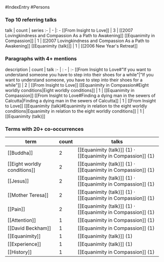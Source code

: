 #IndexEntry #Persons

### Top 10 referring talks
talk | count | series
:- | - |: -
[[From Insight to Love]] | 3 | [[2007 Lovingkindness and Compassion As a Path to Awakening]]
[[Equanimity in Compassion]] | 1 | [[2007 Lovingkindness and Compassion As a Path to Awakening]]
[[Equanimity (talk)]] | 1 | [[2006 New Year's Retreat]]

### Paragraphs with 4+ mentions
description | count | talk
:- | : - | :-
[[From Insight to Love#"If you want to understand someone you have to step into their shoes for a while"\|"If you want to understand someone, you have to step into their shoes for a while"]] | 2 | [[From Insight to Love]]
[[Equanimity in Compassion#Eight worldly conditions\|Eight worldly conditions]] | 1 | [[Equanimity in Compassion]]
[[From Insight to Love#Finding a dying man in the sewers of Calcutta\|Finding a dying man in the sewers of Calcutta]] | 1 | [[From Insight to Love]]
[[Equanimity (talk)#Equanimity in relation to the eight worldly conditions\|Equanimity in relation to the eight worldly conditions]] | 1 | [[Equanimity (talk)]]

### Terms with 20+ co-occurrences
term | count | talks
-|-|-
[[Buddha]] | 2 | <span class="counts">[[Equanimity (talk)]] (1) · [[Equanimity in Compassion]] (1)</span> 
[[Eight worldly conditions]] | 2 | <span class="counts">[[Equanimity (talk)]] (1) · [[Equanimity in Compassion]] (1)</span> 
[[Jesus]] | 2 | <span class="counts">[[Equanimity (talk)]] (1) · [[Equanimity in Compassion]] (1)</span> 
[[Mother Teresa]] | 2 | <span class="counts">[[Equanimity (talk)]] (1) · [[Equanimity in Compassion]] (1)</span> 
[[Pain]] | 2 | <span class="counts">[[Equanimity (talk)]] (1) · [[Equanimity in Compassion]] (1)</span> 
[[Attention]] | 1 | <span class="counts">[[Equanimity in Compassion]] (1)</span> 
[[David Beckham]] | 1 | <span class="counts">[[Equanimity in Compassion]] (1)</span> 
[[Equanimity]] | 1 | <span class="counts">[[Equanimity (talk)]] (1)</span> 
[[Experience]] | 1 | <span class="counts">[[Equanimity (talk)]] (1)</span> 
[[History]] | 1 | <span class="counts">[[Equanimity in Compassion]] (1)</span> 

